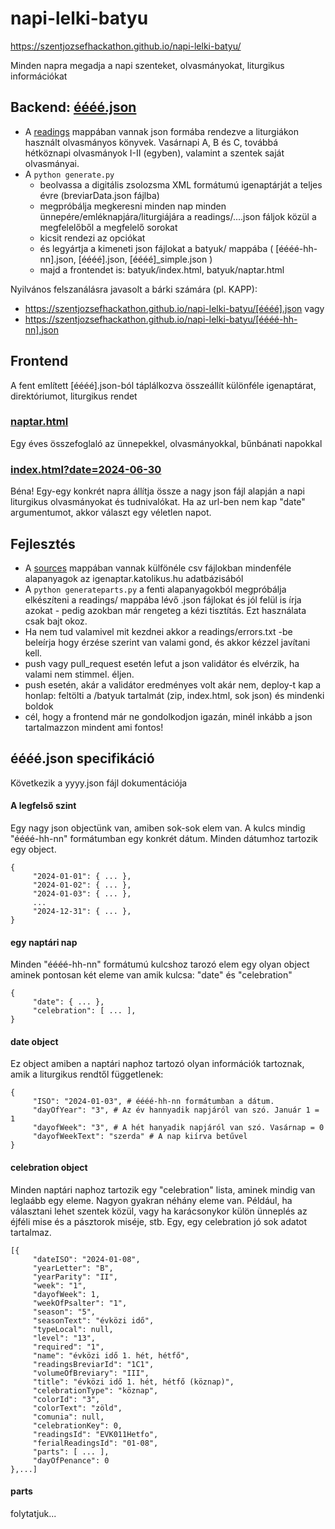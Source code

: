 # napi-lelki-batyu

https://szentjozsefhackathon.github.io/napi-lelki-batyu/

Minden napra megadja a napi szenteket, olvasmányokat, liturgikus információkat

## Backend: [éééé.json](https://szentjozsefhackathon.github.io/napi-lelki-batyu/2024.json)

- A [readings](readings/) mappában vannak json formába rendezve a liturgiákon használt olvasmányos könyvek. Vasárnapi A, B és C, továbbá hétköznapi olvasmányok I-II (egyben), valamint a szentek saját olvasmányai.
- A ```python generate.py```
     - beolvassa a digitális zsolozsma XML formátumú igenaptárját a teljes évre (breviarData.json fájlba)
     - megpróbálja megkeresni minden nap minden ünnepére/emléknapjára/liturgiájára a readings/....json fáljok közül a megfelelőből a megfelelő sorokat
     - kicsit rendezi az opciókat
     - és legyártja a kimeneti json fájlokat a batyuk/ mappába ( [éééé-hh-nn].json, [éééé].json, [éééé]_simple.json )
     - majd a frontendet is: batyuk/index.html, batyuk/naptar.html

Nyilvános felszanálásra javasolt a bárki számára (pl. KAPP):
- https://szentjozsefhackathon.github.io/napi-lelki-batyu/[éééé].json vagy
- https://szentjozsefhackathon.github.io/napi-lelki-batyu/[éééé-hh-nn].json

## Frontend
A fent említett [éééé].json-ból táplálkozva összeállít különféle igenaptárat, direktóriumot, liturgikus rendet

### [naptar.html](https://szentjozsefhackathon.github.io/napi-lelki-batyu/naptar.html)
Egy éves összefoglaló az ünnepekkel, olvasmányokkal, bűnbánati napokkal 

### [index.html?date=2024-06-30](https://szentjozsefhackathon.github.io/napi-lelki-batyu/index.html?date=2024-06-30)
Béna! 
Egy-egy konkrét napra állítja össze a nagy json fájl alapján a napi liturgikus olvasmányokat és tudnivalókat. Ha az url-ben nem kap "date" argumentumot, akkor választ egy véletlen napot.


## Fejlesztés
- A [sources](sources/) mappában vannak külfönéle csv fájlokban mindenféle alapanyagok az igenaptar.katolikus.hu adatbázisából
- A ```python generateparts.py``` a fenti alapanyagokból megpróbálja elkészíteni a readings/ mappába lévő .json fájlokat és jól felül is írja azokat - pedig azokban már rengeteg a kézi tisztítás. Ezt használata csak bajt okoz.
- Ha nem tud valamivel mit kezdnei akkor a readings/errors.txt -be beleírja hogy érzése szerint van valami gond, és akkor kézzel javítani kell.
- push vagy pull_request esetén lefut a json validátor és elvérzik, ha valami nem stimmel. éljen.
- push esetén, akár a validátor eredményes volt akár nem, deploy-t kap a honlap: feltölti a /batyuk tartalmát (zip, index.html, sok json) és mindenki boldok
- cél, hogy a frontend már ne gondolkodjon igazán, minél inkább a json tartalmazzon mindent ami fontos!


## éééé.json specifikáció
Következik a yyyy.json fájl dokumentációja 

#### A legfelső szint
Egy nagy json objectünk van, amiben sok-sok elem van. A kulcs mindig "éééé-hh-nn" formátumban egy konkrét dátum. Minden dátumhoz tartozik egy object.

```
{
     "2024-01-01": { ... },
     "2024-01-02": { ... },
     "2024-01-03": { ... },
     ...
     "2024-12-31": { ... },
}
```

#### egy naptári nap
Minden "éééé-hh-nn" formátumú kulcshoz tarozó elem egy olyan object aminek pontosan két eleme van amik kulcsa: "date" és "celebration"

```
{
     "date": { ... },
     "celebration": [ ... ],
}
```

#### date object
Ez object amiben a naptári naphoz tartozó olyan információk tartoznak, amik a liturgikus rendtől függetlenek:

```
{
     "ISO": "2024-01-03", # éééé-hh-nn formátumban a dátum.
     "dayOfYear": "3", # Az év hannyadik napjáról van szó. Január 1 = 1
     "dayofWeek": "3", # A hét hanyadik napjáról van szó. Vasárnap = 0
     "dayofWeekText": "szerda" # A nap kiírva betűvel
}
```

#### celebration object
Minden naptári naphoz tartozik egy "celebration" lista, aminek mindig van leglaább egy eleme. Nagyon gyakran néhány eleme van. Például, ha választani lehet szentek közül, vagy ha karácsonykor külön ünneplés az éjféli mise és a pásztorok miséje, stb. Egy, egy celebration jó sok adatot tartalmaz.

```
[{
     "dateISO": "2024-01-08",
     "yearLetter": "B",
     "yearParity": "II",
     "week": "1",
     "dayofWeek": 1,
     "weekOfPsalter": "1",
     "season": "5",
     "seasonText": "évközi idő",
     "typeLocal": null,
     "level": "13",
     "required": "1",
     "name": "évközi idő 1. hét, hétfő",
     "readingsBreviarId": "1C1",
     "volumeOfBreviary": "III",
     "title": "évközi idő 1. hét, hétfő (köznap)",
     "celebrationType": "köznap",
     "colorId": "3",
     "colorText": "zöld",
     "comunia": null,
     "celebrationKey": 0,
     "readingsId": "EVK011Hetfo",
     "ferialReadingsId": "01-08",
     "parts": [ ... ],
     "dayOfPenance": 0
},...]
```

#### parts
folytatjuk...
